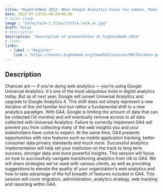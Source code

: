 ```yaml
---
title: "HigherEdWeb 2022: When Google Analytics Gives You Lemons, Make Lemonade"
date: 2022-07-23T15:40:24+06:00
# talks thumb
image : "talks/talk-2_files/little_rock_ar.jpg"
draft: false
# description
description: "description of presentation at higheredweb 2022"
# links
links:
  - label : "Register"
    link : "https://events.highedweb.org/heweb22/session/901741/when-google-analytics-gives-you-lemons-make-lemonade"
---
```


## Description

Chances are — if you're doing web analytics — you're using Google Universal Analytics. It's one of the most ubiquitous tools in digital analytics today. But as of next year, Google will sunset Universal Analytics and upgrade to Google Analytics 4. This shift does not simply represent a new iteration of the old familiar tool but rather a fundamental shift to a new analytics paradigm. With GA4, Google is limiting the amount of data that can be collected (14 months) and will eventually remove access to all data collected with Universal Analytics. Failure to correctly implement GA4 will prevent you from collecting many of the web insights you and your stakeholders have come to expect. At the same time, GA4 presents opportunities with new features such as mobile application tracking, better consumer data privacy standards and much more. Successful analytics implementation will help set your institution on the track to long term success, stronger data and more powerful insights. This session will focus on how to successfully navigate transitioning analytics from UA to GA4. We will share strategies we've used with various clients, as well as providing suggestions to elevate the quality of your organization's web analytics and how to take advantage of the full breadth of features included in GA4. This session will cover migration, administration, analytics strategy, web tracking and reporting within GA4.